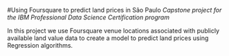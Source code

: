 #Using Foursquare to predict land prices in São Paulo
_Capstone project for the IBM Professional Data Science Certification program_

In this project we use Foursquare venue locations associated with publicly available land value data to create a model to predict land prices using Regression algorithms.